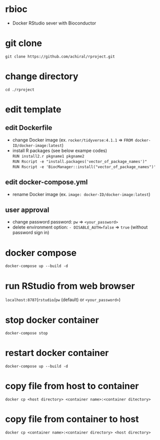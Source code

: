 # rbioc
- Docker RStudio sever with Bioconductor

# git clone
`git clone https://github.com/achiral/rproject.git`

# change directory
`cd ./rproject`

# edit template
## edit Dockerfile
- change Docker image (ex. `rocker/tidyverse:4.1.1` => `FROM docker-ID/docker-image:latest`)  
- install R packages (see below exampe codes)  
`RUN install2.r pkgname1 pkgname2`  
`RUN Rscript -e "install.packages('vector_of_package_names')"`  
`RUN Rscript -e 'BiocManager::install("vector_of_package_names")'`  

## edit docker-compose.yml
- rename Docker image (ex. `image: docker-ID/docker-image:latest`)
## user approval
- change password password: `pw` => `<your_password>`
- delete environment option: `- DISABLE_AUTH=false` => `true` (without password sign in)

# docker compose
`docker-compose up --build -d`

# run RStudio from web browser
`localhost:8787`(`rstudio`/`pw` (default) or `<your_password>`)

# stop docker container
`docker-compose stop`

# restart docker container
`docker-compose up --build -d`

# copy file from host to container
`docker cp <host directory> <container name>:<container ditectory>`

# copy file from container to host
`docker cp <container name>:<container directory> <host directory>`
